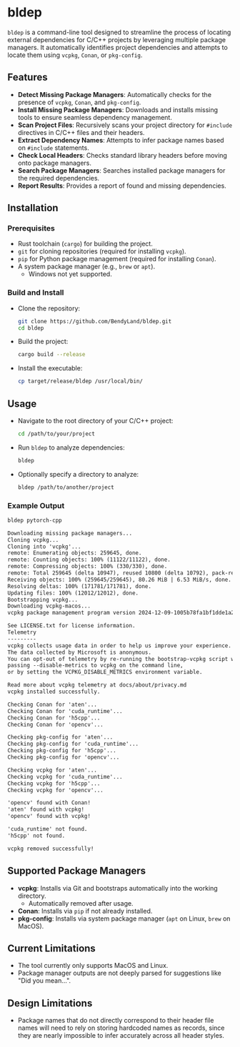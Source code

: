 # bldep

`bldep` is a command-line tool designed to streamline the process of locating external dependencies for C/C++ projects by leveraging multiple package managers. It automatically identifies project dependencies and attempts to locate them using `vcpkg`, `Conan`, or `pkg-config`.

## Features

 - **Detect Missing Package Managers**: Automatically checks for the presence of `vcpkg`, `Conan`, and `pkg-config`.
 - **Install Missing Package Managers**: Downloads and installs missing tools to ensure seamless dependency management.
 - **Scan Project Files**: Recursively scans your project directory for `#include` directives in C/C++ files and their headers.
 - **Extract Dependency Names**: Attempts to infer package names based on `#include` statements.
 - **Check Local Headers**: Checks standard library headers before moving onto package managers.
 - **Search Package Managers**: Searches installed package managers for the required dependencies.
 - **Report Results**: Provides a report of found and missing dependencies.

## Installation

### Prerequisites
 - Rust toolchain (`cargo`) for building the project.
 - `git` for cloning repositories (required for installing `vcpkg`).
 - `pip` for Python package management (required for installing `Conan`).
 - A system package manager (e.g., `brew` or `apt`).
     - Windows not yet supported.

### Build and Install
 - Clone the repository:
    ```bash
    git clone https://github.com/BendyLand/bldep.git
    cd bldep
    ```
 - Build the project:
    ```bash
    cargo build --release
    ```
 - Install the executable:
    ```bash
    cp target/release/bldep /usr/local/bin/
    ```

## Usage

 - Navigate to the root directory of your C/C++ project:
    ```bash
    cd /path/to/your/project
    ```
 - Run `bldep` to analyze dependencies:
    ```bash
    bldep
    ```
 - Optionally specify a directory to analyze:
    ```bash
    bldep /path/to/another/project
    ```

### Example Output
```bash
bldep pytorch-cpp
```
```txt
Downloading missing package managers...
Cloning vcpkg...
Cloning into 'vcpkg'...
remote: Enumerating objects: 259645, done.
remote: Counting objects: 100% (11122/11122), done.
remote: Compressing objects: 100% (330/330), done.
remote: Total 259645 (delta 10947), reused 10800 (delta 10792), pack-reused 248523 (from 5)
Receiving objects: 100% (259645/259645), 80.26 MiB | 6.53 MiB/s, done.
Resolving deltas: 100% (171781/171781), done.
Updating files: 100% (12012/12012), done.
Bootstrapping vcpkg...
Downloading vcpkg-macos...
vcpkg package management program version 2024-12-09-1005b78fa1bf1dde1a20c2734cba4ea61ca94d9a

See LICENSE.txt for license information.
Telemetry
---------
vcpkg collects usage data in order to help us improve your experience.
The data collected by Microsoft is anonymous.
You can opt-out of telemetry by re-running the bootstrap-vcpkg script with -disableMetrics,
passing --disable-metrics to vcpkg on the command line,
or by setting the VCPKG_DISABLE_METRICS environment variable.

Read more about vcpkg telemetry at docs/about/privacy.md
vcpkg installed successfully.

Checking Conan for 'aten'...
Checking Conan for 'cuda_runtime'...
Checking Conan for 'h5cpp'...
Checking Conan for 'opencv'...

Checking pkg-config for 'aten'...
Checking pkg-config for 'cuda_runtime'...
Checking pkg-config for 'h5cpp'...
Checking pkg-config for 'opencv'...

Checking vcpkg for 'aten'...
Checking vcpkg for 'cuda_runtime'...
Checking vcpkg for 'h5cpp'...
Checking vcpkg for 'opencv'...

'opencv' found with Conan!
'aten' found with vcpkg!
'opencv' found with vcpkg!

'cuda_runtime' not found.
'h5cpp' not found.

vcpkg removed successfully!
```

## Supported Package Managers

 - **vcpkg**: Installs via Git and bootstraps automatically into the working directory.
     - Automatically removed after usage.
 - **Conan**: Installs via `pip` if not already installed.
 - **pkg-config**: Installs via system package manager (`apt` on Linux, `brew` on MacOS).

## Current Limitations

 - The tool currently only supports MacOS and Linux.
 - Package manager outputs are not deeply parsed for suggestions like "Did you mean...".

## Design Limitations 

 - Package names that do not directly correspond to their header file names will need to rely on storing hardcoded names as records, since they are nearly impossible to infer accurately across all header styles.

